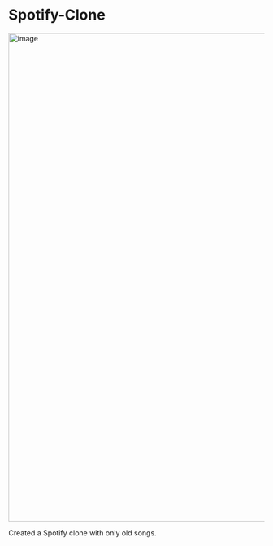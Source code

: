 # Spotify-Clone

<img width="960" alt="image" src="https://github.com/akash-neharkar/Spotify-Clone/assets/124196448/a7820aa1-5e0a-4240-938e-c9a9e6ddb88a">



Created a Spotify clone with only old songs.
